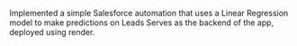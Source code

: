 Implemented a simple Salesforce automation that uses a Linear Regression model to make predictions on Leads
Serves as the backend of the app, deployed using render.
